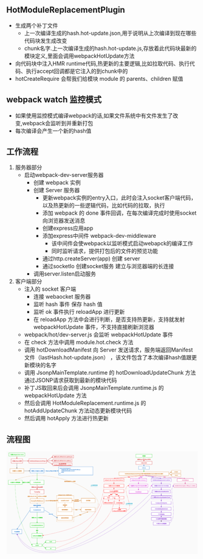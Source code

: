 ## HotModuleReplacementPlugin 
- 生成两个补丁文件
  - 上一次编译生成的hash.hot-update.json,用于说明从上次编译到现在哪些代码块发生成改变
  - chunk名字.上一次编译生成的hash.hot-update.js,存放着此代码块最新的模块定义,里面会调用webpackHotUpdate方法
- 向代码块中注入HMR runtime代码,热更新的主要逻辑,比如拉取代码、执行代码、执行accept回调都是它注入的到chunk中的
- hotCreateRequire 会帮我们给模块 module 的 parents、children 赋值

## webpack watch 监控模式
- 如果使用监控模式编译webpack的话,如果文件系统中有文件发生了改变,webpack会监听到并重新打包
- 每次编译会产生一个新的hash值

## 工作流程
1. 服务器部分
   - 启动webpack-dev-server服务器
     - 创建 webpack 实例
     - 创建 Server 服务器
       - 更新webpack实例的entry入口，此时会注入socket客户端代码，以及热更新的一些逻辑代码，比如代码的拉取，执行
       - 添加 webpack 的 done 事件回调，在每次编译完成时使用socket向浏览器发送消息
       - 创建express应用app
       - 添加express中间件 webpack-dev-middleware
         - 该中间件会使webpack以监听模式启动webapck的编译工作
         - 同时监听请求，提供打包后的文件的预览功能
       - 通过http.createServer(app) 创建 server
       - 通过socketIo 创建socket服务 建立与浏览器端的长连接
     - 调用server.listen启动服务
2. 客户端部分
   - 注入的 socket 客户端
     - 连接 webaocket 服务器
     - 监听 hash 事件 保存 hash 值
     - 监听 ok 事件执行 reloadApp 进行更新
     - 在 reloadApp 方法中会进行判断，是否支持热更新，支持就发射 webpackHotUpdate 事件，不支持直接刷新浏览器
   - webpack/hot/dev-server.js 会监听 webpackHotUpdate 事件
   - 在 check 方法中调用 module.hot.check 方法
   - 调用 hotDownloadManifest 向 Server 发送请求，服务端返回Manifest文件（lastHash.hot-update.json） ，该文件包含了本次编译hash值跟更新模块的名字
   - 调用 JsonpMainTemplate.runtime 的 hotDownloadUpdateChunk 方法通过JSONP请求获取到最新的模块代码
   - 补丁JS取回来后会调用 JsonpMainTemplate.runtime.js 的 webpackHotUpdate 方法
   - 然后会调用 HotModuleReplacement.runtime.js 的 hotAddUpdateChunk 方法动态更新模块代码
   - 然后调用 hotApply 方法进行热更新

## 流程图
![](./images/2021-04-26-11-17-11.png)